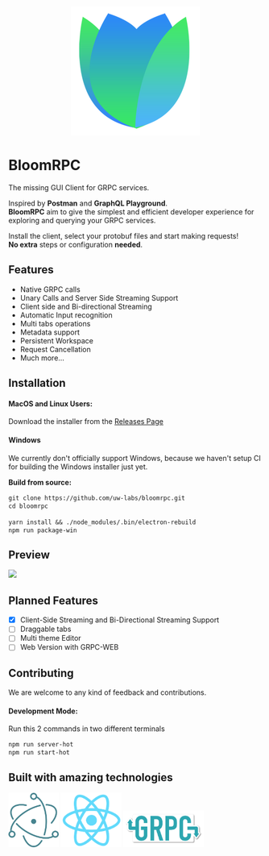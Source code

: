 <p align="center">
  <img src="./resources/blue/256x256.png" />
</p>

# BloomRPC
The missing GUI Client for GRPC services. 

Inspired by **Postman** and **GraphQL Playground**. <br/>
**BloomRPC** aim to give the simplest and efficient developer experience for exploring
and querying your GRPC services.

Install the client, select your protobuf files and start making requests! <br/> 
**No extra** steps or configuration **needed**.

## Features

- Native GRPC calls
- Unary Calls and Server Side Streaming Support
- Client side and Bi-directional Streaming
- Automatic Input recognition
- Multi tabs operations
- Metadata support
- Persistent Workspace
- Request Cancellation
- Much more...

## Installation

#### MacOS and Linux Users:

Download the installer from the [Releases Page](https://github.com/uw-labs/bloomrpc/releases)

#### Windows
We currently don't officially support Windows, because we haven't
setup CI for building the Windows installer just yet.

**Build from source:**

```
git clone https://github.com/uw-labs/bloomrpc.git
cd bloomrpc

yarn install && ./node_modules/.bin/electron-rebuild
npm run package-win
```

## Preview

<img src="./resources/editor-preview.gif" />


## Planned Features

- [x] Client-Side Streaming and Bi-Directional Streaming Support
- [ ] Draggable tabs
- [ ] Multi theme Editor
- [ ] Web Version with GRPC-WEB

## Contributing

We are welcome to any kind of feedback and contributions.

#### Development Mode:

Run this 2 commands in two different terminals
```
npm run server-hot
npm run start-hot
```

## Built with amazing technologies

<p float="left">
  <img src="./resources/thirdparties/electron-logo.png" width="100"/>
  <img src="./resources/thirdparties/react-logo.png" width="120" />
  <img src="./resources/thirdparties/grpc-logo.png" width="160" />
</p>
